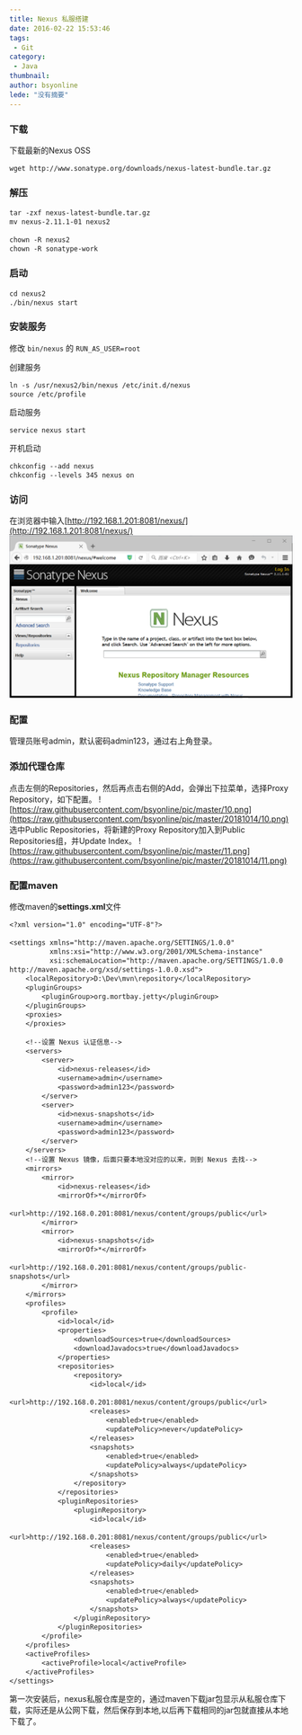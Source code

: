 ```yaml
---
title: Nexus 私服搭建
date: 2016-02-22 15:53:46
tags:
 - Git
category: 
 - Java
thumbnail: 
author: bsyonline
lede: "没有摘要"
---
```



### 下载

下载最新的Nexus OSS

```
wget http://www.sonatype.org/downloads/nexus-latest-bundle.tar.gz
```

### 解压
```
tar -zxf nexus-latest-bundle.tar.gz  
mv nexus-2.11.1-01 nexus2

chown -R nexus2
chown -R sonatype-work
```
### 启动
```
cd nexus2
./bin/nexus start
```
### 安装服务

修改 ```bin/nexus``` 的 ```RUN_AS_USER=root```

创建服务

```
ln -s /usr/nexus2/bin/nexus /etc/init.d/nexus
source /etc/profile
```

启动服务

```
service nexus start
```

开机启动

```
chkconfig --add nexus  
chkconfig --levels 345 nexus on  
```
### 访问

在浏览器中输入[http://192.168.1.201:8081/nexus/](http://192.168.1.201:8081/nexus/)
![img](https://raw.githubusercontent.com/bsyonline/pic/master/20181014/9.png)

### 配置

管理员账号admin，默认密码admin123，通过右上角登录。

### 添加代理仓库

点击左侧的Repositories，然后再点击右侧的Add，会弹出下拉菜单，选择Proxy Repository，如下配置。
![https://raw.githubusercontent.com/bsyonline/pic/master/10.png](https://raw.githubusercontent.com/bsyonline/pic/master/20181014/10.png)
选中Public Repositories，将新建的Proxy Repository加入到Public Repositories组，并Update Index。
![https://raw.githubusercontent.com/bsyonline/pic/master/11.png](https://raw.githubusercontent.com/bsyonline/pic/master/20181014/11.png)

### 配置maven

修改maven的**settings.xml**文件
```
<?xml version="1.0" encoding="UTF-8"?>

<settings xmlns="http://maven.apache.org/SETTINGS/1.0.0"
          xmlns:xsi="http://www.w3.org/2001/XMLSchema-instance"
          xsi:schemaLocation="http://maven.apache.org/SETTINGS/1.0.0 http://maven.apache.org/xsd/settings-1.0.0.xsd">
    <localRepository>D:\Dev\mvn\repository</localRepository>
    <pluginGroups>
        <pluginGroup>org.mortbay.jetty</pluginGroup>
    </pluginGroups>
    <proxies>
    </proxies>

    <!--设置 Nexus 认证信息-->
    <servers>
        <server>
            <id>nexus-releases</id>
            <username>admin</username>
            <password>admin123</password>
        </server>
        <server>
            <id>nexus-snapshots</id>
            <username>admin</username>
            <password>admin123</password>
        </server>
    </servers>
    <!--设置 Nexus 镜像，后面只要本地没对应的以来，则到 Nexus 去找-->
    <mirrors>
        <mirror>
            <id>nexus-releases</id>
            <mirrorOf>*</mirrorOf>
            <url>http://192.168.0.201:8081/nexus/content/groups/public</url>
        </mirror>
        <mirror>
            <id>nexus-snapshots</id>
            <mirrorOf>*</mirrorOf>
            <url>http://192.168.0.201:8081/nexus/content/groups/public-snapshots</url>
        </mirror>
    </mirrors>
    <profiles>
        <profile>
            <id>local</id>
            <properties>
                <downloadSources>true</downloadSources>
                <downloadJavadocs>true</downloadJavadocs>
            </properties>
            <repositories>
                <repository>
                    <id>local</id>
                    <url>http://192.168.0.201:8081/nexus/content/groups/public</url>
                    <releases>
                        <enabled>true</enabled>
                        <updatePolicy>never</updatePolicy>
                    </releases>
                    <snapshots>
                        <enabled>true</enabled>
                        <updatePolicy>always</updatePolicy>
                    </snapshots>
                </repository>
            </repositories>
            <pluginRepositories>
                <pluginRepository>
                    <id>local</id>
                    <url>http://192.168.0.201:8081/nexus/content/groups/public</url>
                    <releases>
                        <enabled>true</enabled>
                        <updatePolicy>daily</updatePolicy>
                    </releases>
                    <snapshots>
                        <enabled>true</enabled>
                        <updatePolicy>always</updatePolicy>
                    </snapshots>
                </pluginRepository>
            </pluginRepositories>
        </profile>
    </profiles>
    <activeProfiles>
        <activeProfile>local</activeProfile>
    </activeProfiles>
</settings>
```

第一次安装后，nexus私服仓库是空的，通过maven下载jar包显示从私服仓库下载，实际还是从公网下载，然后保存到本地,以后再下载相同的jar包就直接从本地下载了。
